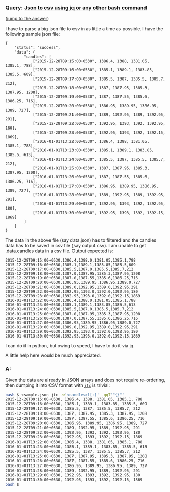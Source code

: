 ### Query: [Json to csv using jq or any other bash command](https://stackoverflow.com/questions/59806699/json-to-csv-using-jq-or-any-other-bash-command)
([jump to the answer]())

I have to parse a big json file to csv in as little a time as possible. I have the following sample json file: 

    {
        "status": "success",
        "data": {
            "candles": [
                ["2015-12-28T09:15:00+0530", 1386.4, 1388, 1381.05, 1385.1, 788],
                ["2015-12-28T09:16:00+0530", 1385.1, 1389.1, 1383.85, 1385.5, 609],
                ["2015-12-28T09:17:00+0530", 1385.5, 1387, 1385.5, 1385.7, 212],
                ["2015-12-28T09:18:00+0530", 1387, 1387.95, 1385.3, 1387.95, 1208],
                ["2015-12-28T09:19:00+0530", 1387, 1387.55, 1385.6, 1386.25, 716],
                ["2015-12-28T09:20:00+0530", 1386.95, 1389.95, 1386.95, 1389, 727],
                ["2015-12-28T09:21:00+0530", 1389, 1392.95, 1389, 1392.95, 291],
                ["2015-12-28T09:22:00+0530", 1392.95, 1393, 1392, 1392.95, 180],
                ["2015-12-28T09:23:00+0530", 1392.95, 1393, 1392, 1392.15, 1869],
                ["2016-01-01T13:22:00+0530", 1386.4, 1388, 1381.05, 1385.1, 788],
                ["2016-01-01T13:23:00+0530", 1385.1, 1389.1, 1383.85, 1385.5, 613],
                ["2016-01-01T13:24:00+0530", 1385.5, 1387, 1385.5, 1385.7, 212],
                ["2016-01-01T13:25:00+0530", 1387, 1387.95, 1385.3, 1387.95, 1208],
                ["2016-01-01T13:26:00+0530", 1387, 1387.55, 1385.6, 1386.25, 716],
                ["2016-01-01T13:27:00+0530", 1386.95, 1389.95, 1386.95, 1389, 727],
                ["2016-01-01T13:28:00+0530", 1389, 1392.95, 1389, 1392.95, 291],
                ["2016-01-01T13:29:00+0530", 1392.95, 1393, 1392, 1392.95, 180],
                ["2016-01-01T13:30:00+0530", 1392.95, 1393, 1392, 1392.15, 1869]
            ]
        }
    }

The data in the above file (say data.json) has to filtered and the candles data has to be saved in csv file (say output.csv). I am unable to get .data.candles data in a csv file. Output expected is:
    
    2015-12-28T09:15:00+0530,1386.4,1388.0,1381.05,1385.1,788
    2015-12-28T09:16:00+0530,1385.1,1389.1,1383.85,1385.5,609
    2015-12-28T09:17:00+0530,1385.5,1387.0,1385.5,1385.7,212
    2015-12-28T09:18:00+0530,1387.0,1387.95,1385.3,1387.95,1208
    2015-12-28T09:19:00+0530,1387.0,1387.55,1385.6,1386.25,716
    2015-12-28T09:20:00+0530,1386.95,1389.95,1386.95,1389.0,727
    2015-12-28T09:21:00+0530,1389.0,1392.95,1389.0,1392.95,291
    2015-12-28T09:22:00+0530,1392.95,1393.0,1392.0,1392.95,180
    2015-12-28T09:23:00+0530,1392.95,1393.0,1392.0,1392.15,1869
    2016-01-01T13:22:00+0530,1386.4,1388.0,1381.05,1385.1,788
    2016-01-01T13:23:00+0530,1385.1,1389.1,1383.85,1385.5,613
    2016-01-01T13:24:00+0530,1385.5,1387.0,1385.5,1385.7,212
    2016-01-01T13:25:00+0530,1387.0,1387.95,1385.3,1387.95,1208
    2016-01-01T13:26:00+0530,1387.0,1387.55,1385.6,1386.25,716
    2016-01-01T13:27:00+0530,1386.95,1389.95,1386.95,1389.0,727
    2016-01-01T13:28:00+0530,1389.0,1392.95,1389.0,1392.95,291
    2016-01-01T13:29:00+0530,1392.95,1393.0,1392.0,1392.95,180
    2016-01-01T13:30:00+0530,1392.95,1393.0,1392.0,1392.15,1869

I can do it in python, but owing to speed, I have to do it via jq.

A little help here would be much appreciated. 


### A:
Given the data are already in JSON arrays and does not require re-ordering, then dumping it into CSV format with
[`jtc`](https://github.com/ldn-softdev/jtc) is trivial:
```bash
bash $ <sample.json jtc -w'<candles>l[:]' -qqT'"{}"'
2015-12-28T09:15:00+0530, 1386.4, 1388, 1381.05, 1385.1, 788
2015-12-28T09:16:00+0530, 1385.1, 1389.1, 1383.85, 1385.5, 609
2015-12-28T09:17:00+0530, 1385.5, 1387, 1385.5, 1385.7, 212
2015-12-28T09:18:00+0530, 1387, 1387.95, 1385.3, 1387.95, 1208
2015-12-28T09:19:00+0530, 1387, 1387.55, 1385.6, 1386.25, 716
2015-12-28T09:20:00+0530, 1386.95, 1389.95, 1386.95, 1389, 727
2015-12-28T09:21:00+0530, 1389, 1392.95, 1389, 1392.95, 291
2015-12-28T09:22:00+0530, 1392.95, 1393, 1392, 1392.95, 180
2015-12-28T09:23:00+0530, 1392.95, 1393, 1392, 1392.15, 1869
2016-01-01T13:22:00+0530, 1386.4, 1388, 1381.05, 1385.1, 788
2016-01-01T13:23:00+0530, 1385.1, 1389.1, 1383.85, 1385.5, 613
2016-01-01T13:24:00+0530, 1385.5, 1387, 1385.5, 1385.7, 212
2016-01-01T13:25:00+0530, 1387, 1387.95, 1385.3, 1387.95, 1208
2016-01-01T13:26:00+0530, 1387, 1387.55, 1385.6, 1386.25, 716
2016-01-01T13:27:00+0530, 1386.95, 1389.95, 1386.95, 1389, 727
2016-01-01T13:28:00+0530, 1389, 1392.95, 1389, 1392.95, 291
2016-01-01T13:29:00+0530, 1392.95, 1393, 1392, 1392.95, 180
2016-01-01T13:30:00+0530, 1392.95, 1393, 1392, 1392.15, 1869
bash $ 
```


